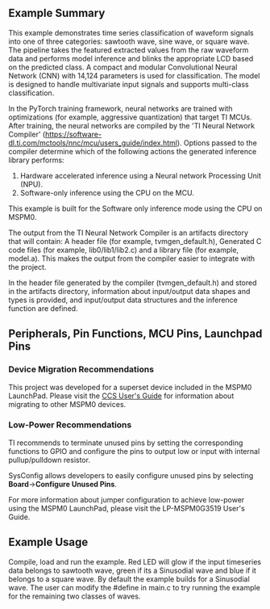 ## Example Summary

This example demonstrates time series classification of waveform signals into one of three categories: sawtooth wave, sine wave, or square wave. The pipeline takes the featured extracted values from the raw waveform data and performs model inference and blinks the appropriate LCD based on the predicted class.
A compact and modular Convolutional Neural Network (CNN) with 14,124 parameters is used for classification. The model is designed to handle multivariate input signals and supports multi-class classification.

In the PyTorch training framework, neural networks are trained with optimizations (for example, aggressive quantization) that target TI MCUs. After training, the neural networks are compiled by the 'TI Neural Network Compiler' (https://software-dl.ti.com/mctools/nnc/mcu/users_guide/index.html). Options passed to the compiler determine which of the following actions the generated inference library performs:
1. Hardware accelerated inference using a Neural network Processing Unit (NPU).
2. Software-only inference using the CPU on the MCU.

This example is built for the Software only inference mode using the CPU on MSPM0.

The output from the TI Neural Network Compiler is an artifacts directory that will contain: A header file (for example, tvmgen_default.h), Generated C code files (for example, lib0/lib1/lib2.c)
and a library file (for example, model.a). This makes the output from the compiler easier to integrate with the project.

In the header file generated by the compiler (tvmgen_default.h) and stored in the artifacts directory, information about input/output data shapes and types is provided,
and input/output data structures and the inference function are defined.
 
## Peripherals, Pin Functions, MCU Pins, Launchpad Pins

### Device Migration Recommendations
This project was developed for a superset device included in the MSPM0 LaunchPad. Please
visit the [CCS User's Guide](https://software-dl.ti.com/msp430/esd/MSPM0-SDK/latest/docs/english/tools/ccs_ide_guide/doc_guide/doc_guide-srcs/ccs_ide_guide.html#sysconfig-project-migration)
for information about migrating to other MSPM0 devices.

### Low-Power Recommendations
TI recommends to terminate unused pins by setting the corresponding functions to
GPIO and configure the pins to output low or input with internal
pullup/pulldown resistor.

SysConfig allows developers to easily configure unused pins by selecting **Board**→**Configure Unused Pins**.

For more information about jumper configuration to achieve low-power using the
MSPM0 LaunchPad, please visit the LP-MSPM0G3519 User's Guide.

## Example Usage
Compile, load and run the example.
Red LED will glow if the input timeseries data belongs to sawtooth wave, green if its a Sinusodial wave and blue if it belongs to a square wave.
By default the example builds for a Sinusodial wave. The user can modify the #define in main.c to try running the example for the remaining two classes of waves.
